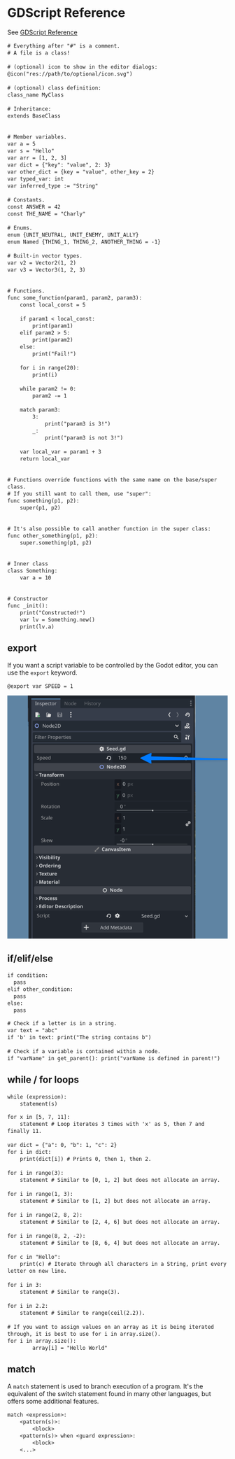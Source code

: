 # GDScript Reference

See [GDScript Reference](https://docs.godotengine.org/en/stable/tutorials/scripting/gdscript/gdscript_basics.html)

```gdscript
# Everything after "#" is a comment.
# A file is a class!

# (optional) icon to show in the editor dialogs:
@icon("res://path/to/optional/icon.svg")

# (optional) class definition:
class_name MyClass

# Inheritance:
extends BaseClass


# Member variables.
var a = 5
var s = "Hello"
var arr = [1, 2, 3]
var dict = {"key": "value", 2: 3}
var other_dict = {key = "value", other_key = 2}
var typed_var: int
var inferred_type := "String"

# Constants.
const ANSWER = 42
const THE_NAME = "Charly"

# Enums.
enum {UNIT_NEUTRAL, UNIT_ENEMY, UNIT_ALLY}
enum Named {THING_1, THING_2, ANOTHER_THING = -1}

# Built-in vector types.
var v2 = Vector2(1, 2)
var v3 = Vector3(1, 2, 3)


# Functions.
func some_function(param1, param2, param3):
	const local_const = 5

	if param1 < local_const:
		print(param1)
	elif param2 > 5:
		print(param2)
	else:
		print("Fail!")

	for i in range(20):
		print(i)

	while param2 != 0:
		param2 -= 1

	match param3:
		3:
			print("param3 is 3!")
		_:
			print("param3 is not 3!")

	var local_var = param1 + 3
	return local_var


# Functions override functions with the same name on the base/super class.
# If you still want to call them, use "super":
func something(p1, p2):
	super(p1, p2)


# It's also possible to call another function in the super class:
func other_something(p1, p2):
	super.something(p1, p2)


# Inner class
class Something:
	var a = 10


# Constructor
func _init():
	print("Constructed!")
	var lv = Something.new()
	print(lv.a)
```

## export
If you want a script variable to be controlled by the Godot editor, you can use the `export` keyword.

```gdscript
@export var SPEED = 1
```

![Exported variable](./godot-export.png)

## if/elif/else

```gdscript
if condition:
  pass
elif other_condition:
  pass
else:
  pass
```

```gdscript
# Check if a letter is in a string.
var text = "abc"
if 'b' in text: print("The string contains b")

# Check if a variable is contained within a node.
if "varName" in get_parent(): print("varName is defined in parent!")
```

## while / for loops

```gdscript
while (expression):
	statement(s)
```

```gdscript
for x in [5, 7, 11]:
	statement # Loop iterates 3 times with 'x' as 5, then 7 and finally 11.

var dict = {"a": 0, "b": 1, "c": 2}
for i in dict:
	print(dict[i]) # Prints 0, then 1, then 2.

for i in range(3):
	statement # Similar to [0, 1, 2] but does not allocate an array.

for i in range(1, 3):
	statement # Similar to [1, 2] but does not allocate an array.

for i in range(2, 8, 2):
	statement # Similar to [2, 4, 6] but does not allocate an array.

for i in range(8, 2, -2):
	statement # Similar to [8, 6, 4] but does not allocate an array.

for c in "Hello":
	print(c) # Iterate through all characters in a String, print every letter on new line.

for i in 3:
	statement # Similar to range(3).

for i in 2.2:
	statement # Similar to range(ceil(2.2)).

# If you want to assign values on an array as it is being iterated through, it is best to use for i in array.size().
for i in array.size():
		array[i] = "Hello World"  
```

## match

A `match` statement is used to branch execution of a program. It's the equivalent of the switch statement found in many other languages, but offers some additional features.


```gdscript
match <expression>:
	<pattern(s)>:
		<block>
	<pattern(s)> when <guard expression>:
		<block>
	<...>
```
